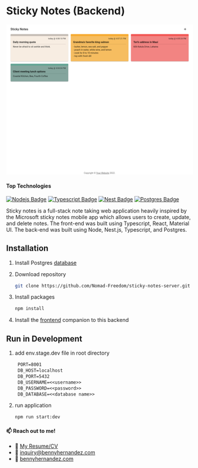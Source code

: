 # Sticky Notes (Backend)

![sticky notes app](https://raw.githubusercontent.com/Nomad-Freedom/sticky-notes-web/main/public/sticky-notes.png)

#### Top Technologies

[![Nodejs Badge](https://img.shields.io/badge/-Nodejs-3C873A?style=for-the-badge&labelColor=black&logo=node.js&logoColor=3C873A)](#) [![Typescript Badge](https://img.shields.io/badge/-Typescript-007acc?style=for-the-badge&labelColor=black&logo=typescript&logoColor=007acc)](#) [![Nest Badge](https://img.shields.io/badge/-Nest-E0234E?style=for-the-badge&labelColor=black&logo=nestjs&logoColor=E0234E)](#) [![Postgres Badge](https://img.shields.io/badge/-PostgreSQL-4169E1?style=for-the-badge&labelColor=black&logo=postgresql&logoColor=4169E1)](#)

Sticky notes is a full-stack note taking web application heavily inspired
by the Microsoft sticky notes mobile app which allows users to create,
update, and delete notes. The front-end was built using Typescript,
React, Material UI. The back-end was built using Node, Nest.js,
Typescript, and Postgres.

## Installation

1. Install Postgres [database](https://www.postgresql.org/)
2. Download repository
   ```bash
   git clone https://github.com/Nomad-Freedom/sticky-notes-server.git
   ```
3. Install packages

   ```bash
   npm install
   ```

4. Install the [frontend](https://github.com/Nomad-Freedom/sticky-notes-web) companion to this backend

## Run in Development

1. add env.stage.dev file in root directory
   ```env
    PORT=8001
    DB_HOST=localhost
    DB_PORT=5432
    DB_USERNAME=<<username>>
    DB_PASSWORD=<<password>>
    DB_DATABASE=<<database name>>
   ```
2. run application
   ```bash
   npm run start:dev
   ```

<!-- TODO: Add last video link -->

#### :mailbox: Reach out to me!

- :paperclip: [My Resume/CV]()
- :email: inquiry@bennyhernandez.com
- :link: [bennyhernandez.com](https://www.bennyhernandez.com)
